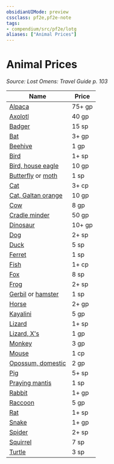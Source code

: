 ```yaml
---
obsidianUIMode: preview
cssclass: pf2e,pf2e-note
tags:
- compendium/src/pf2e/lotg
aliases: ["Animal Prices"]
---
```

# Animal Prices  
*Source: Lost Omens: Travel Guide p. 103*  

| Name | Price |
|------|-------|
| [Alpaca](../../TTRPGShare_Community_Vaults/Pathfinder_2E/equipment/items/alpaca-lotg.md) | 75+ gp |
| [Axolotl](../../TTRPGShare_Community_Vaults/Pathfinder_2E/equipment/items/axolotl-lotg.md) | 40 gp |
| [Badger](../../TTRPGShare_Community_Vaults/Pathfinder_2E/equipment/items/badger-lotg.md) | 15 sp |
| [Bat](../../TTRPGShare_Community_Vaults/Pathfinder_2E/equipment/items/bat-lotg.md) | 3+ gp |
| [Beehive](../../TTRPGShare_Community_Vaults/Pathfinder_2E/equipment/items/beehive-lotg.md) | 1 gp |
| [Bird](../../TTRPGShare_Community_Vaults/Pathfinder_2E/equipment/items/bird-lotg.md) | 1+ sp |
| [Bird, house eagle](../../TTRPGShare_Community_Vaults/Pathfinder_2E/equipment/items/house-eagle-lotg.md) | 10 gp |
| [Butterfly](../../TTRPGShare_Community_Vaults/Pathfinder_2E/equipment/items/butterfly-lotg.md) or [moth](../../TTRPGShare_Community_Vaults/Pathfinder_2E/equipment/items/moth-lotg.md) | 1 sp |
| [Cat](../../TTRPGShare_Community_Vaults/Pathfinder_2E/equipment/items/cat-lotg.md) | 3+ cp |
| [Cat, Galtan orange](../../TTRPGShare_Community_Vaults/Pathfinder_2E/equipment/items/galtan-orange-cat-lotg.md) | 10 gp |
| [Cow](../../TTRPGShare_Community_Vaults/Pathfinder_2E/equipment/items/cow-lotg.md) | 8 gp |
| [Cradle minder](../../TTRPGShare_Community_Vaults/Pathfinder_2E/equipment/items/cradle-minder-lotg.md) | 50 gp |
| [Dinosaur](../../TTRPGShare_Community_Vaults/Pathfinder_2E/equipment/items/dinosaur-lotg.md) | 10+ gp |
| [Dog](../../TTRPGShare_Community_Vaults/Pathfinder_2E/equipment/items/dog-lotg.md) | 2+ sp |
| [Duck](../../TTRPGShare_Community_Vaults/Pathfinder_2E/equipment/items/duck-lotg.md) | 5 sp |
| [Ferret](../../TTRPGShare_Community_Vaults/Pathfinder_2E/equipment/items/ferret-lotg.md) | 1 sp |
| [Fish](../../TTRPGShare_Community_Vaults/Pathfinder_2E/equipment/items/fish-lotg.md) | 1+ cp |
| [Fox](../../TTRPGShare_Community_Vaults/Pathfinder_2E/equipment/items/fox-lotg.md) | 8 sp |
| [Frog](../../TTRPGShare_Community_Vaults/Pathfinder_2E/equipment/items/frog-lotg.md) | 2+ sp |
| [Gerbil](../../TTRPGShare_Community_Vaults/Pathfinder_2E/equipment/items/gerbil-lotg.md) or [hamster](../../TTRPGShare_Community_Vaults/Pathfinder_2E/equipment/items/hamster-lotg.md) | 1 sp |
| [Horse](../../TTRPGShare_Community_Vaults/Pathfinder_2E/equipment/items/horse-lotg.md) | 2+ gp |
| [Kayalini](../../TTRPGShare_Community_Vaults/Pathfinder_2E/equipment/items/kayalini-lotg.md) | 5 gp |
| [Lizard](../../TTRPGShare_Community_Vaults/Pathfinder_2E/equipment/items/lizard-lotg.md) | 1+ sp |
| [Lizard, X's](../../TTRPGShare_Community_Vaults/Pathfinder_2E/equipment/items/xs-lizard-lotg.md) | 1 gp |
| [Monkey](../../TTRPGShare_Community_Vaults/Pathfinder_2E/equipment/items/monkey-lotg.md) | 3 gp |
| [Mouse](../../TTRPGShare_Community_Vaults/Pathfinder_2E/equipment/items/mouse-lotg.md) | 1 cp |
| [Opossum, domestic](../../TTRPGShare_Community_Vaults/Pathfinder_2E/equipment/items/opossum-domestic-lotg.md) | 2 gp |
| [Pig](../../TTRPGShare_Community_Vaults/Pathfinder_2E/equipment/items/pig-lotg.md) | 5+ sp |
| [Praying mantis](../../TTRPGShare_Community_Vaults/Pathfinder_2E/equipment/items/praying-mantis-lotg.md) | 1 sp |
| [Rabbit](../../TTRPGShare_Community_Vaults/Pathfinder_2E/equipment/items/rabbit-lotg.md) | 1+ gp |
| [Raccoon](../../TTRPGShare_Community_Vaults/Pathfinder_2E/equipment/items/raccoon-lotg.md) | 5 gp |
| [Rat](../../TTRPGShare_Community_Vaults/Pathfinder_2E/equipment/items/rat-lotg.md) | 1+ sp |
| [Snake](../../TTRPGShare_Community_Vaults/Pathfinder_2E/equipment/items/snake-lotg.md) | 1+ gp |
| [Spider](../../TTRPGShare_Community_Vaults/Pathfinder_2E/equipment/items/spider-lotg.md) | 2+ sp |
| [Squirrel](../../TTRPGShare_Community_Vaults/Pathfinder_2E/equipment/items/squirrel-lotg.md) | 7 sp |
| [Turtle](../../TTRPGShare_Community_Vaults/Pathfinder_2E/equipment/items/turtle-lotg.md) | 3 sp |
